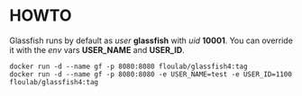 # HOWTO

Glassfish runs by default as *user* **glassfish** with *uid* **10001**.
You can override it with the *env* vars **USER_NAME** and **USER_ID**.

    docker run -d --name gf -p 8080:8080 floulab/glassfish4:tag
    docker run -d --name gf -p 8080:8080 -e USER_NAME=test -e USER_ID=1100 floulab/glassfish4:tag
